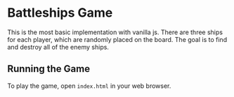 # Battleships Game

This is the most basic implementation with vanilla js.
There are three ships for each player, which are randomly placed on the board.
The goal is to find and destroy all of the enemy ships.

## Running the Game

To play the game, open `index.html` in your web browser.
